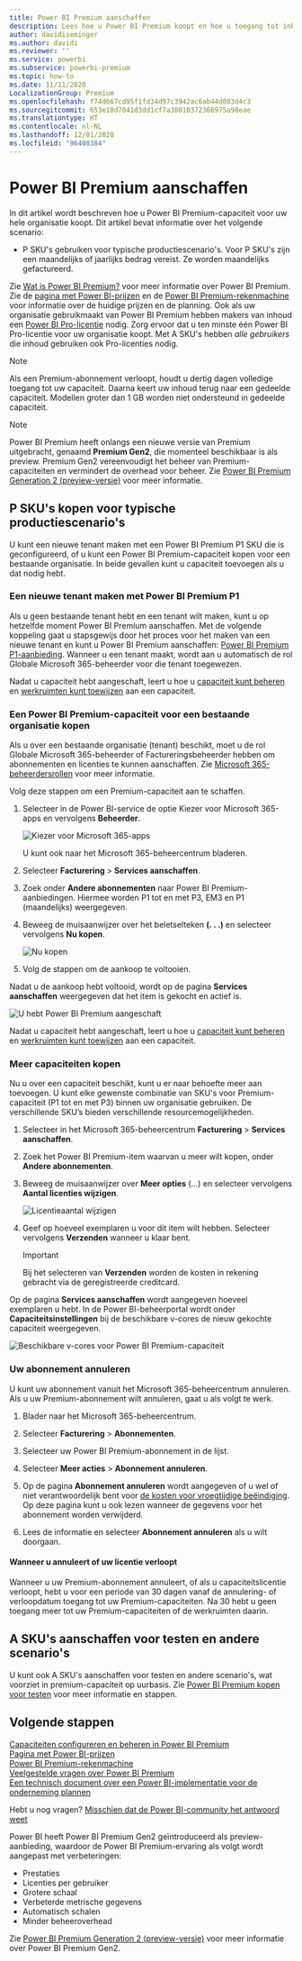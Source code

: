```yaml
---
title: Power BI Premium aanschaffen
description: Lees hoe u Power BI Premium koopt en hoe u toegang tot inhoud voor uw hele organisatie inschakelt.
author: davidiseminger
ms.author: davidi
ms.reviewer: ''
ms.service: powerbi
ms.subservice: powerbi-premium
ms.topic: how-to
ms.date: 11/11/2020
LocalizationGroup: Premium
ms.openlocfilehash: f74d667cd95f1fd34d97c3942ac6ab44d083d4c3
ms.sourcegitcommit: 653e18d7041d3dd1cf7a38010372366975a98eae
ms.translationtype: HT
ms.contentlocale: nl-NL
ms.lasthandoff: 12/01/2020
ms.locfileid: "96408384"
---
```

# <a name="how-to-purchase-power-bi-premium"></a>Power BI Premium aanschaffen

In dit artikel wordt beschreven hoe u Power BI Premium-capaciteit voor uw hele organisatie koopt. Dit artikel bevat informatie over het volgende scenario:

- P SKU's gebruiken voor typische productiescenario's. Voor P SKU's zijn een maandelijks of jaarlijks bedrag vereist. Ze worden maandelijks gefactureerd.

Zie [Wat is Power BI Premium?](service-premium-what-is.md) voor meer informatie over Power BI Premium. Zie de [pagina met Power BI-prijzen](https://powerbi.microsoft.com/pricing/) en de [Power BI Premium-rekenmachine](https://powerbi.microsoft.com/calculator/) voor informatie over de huidige prijzen en de planning. Ook als uw organisatie gebruikmaakt van Power BI Premium hebben makers van inhoud een [Power BI Pro-licentie](service-admin-purchasing-power-bi-pro.md) nodig. Zorg ervoor dat u ten minste één Power BI Pro-licentie voor uw organisatie koopt. Met A SKU's hebben _alle gebruikers_ die inhoud gebruiken ook Pro-licenties nodig.

> [!NOTE]
> Als een Premium-abonnement verloopt, houdt u dertig dagen volledige toegang tot uw capaciteit. Daarna keert uw inhoud terug naar een gedeelde capaciteit. Modellen groter dan 1 GB worden niet ondersteund in gedeelde capaciteit.

> [!NOTE]
> Power BI Premium heeft onlangs een nieuwe versie van Premium uitgebracht, genaamd **Premium Gen2**, die momenteel beschikbaar is als preview. Premium Gen2 vereenvoudigt het beheer van Premium-capaciteiten en vermindert de overhead voor beheer. Zie [Power BI Premium Generation 2 (preview-versie)](service-premium-what-is.md#power-bi-premium-generation-2-preview) voor meer informatie.

## <a name="purchase-p-skus-for-typical-production-scenarios"></a>P SKU's kopen voor typische productiescenario's

U kunt een nieuwe tenant maken met een Power BI Premium P1 SKU die is geconfigureerd, of u kunt een Power BI Premium-capaciteit kopen voor een bestaande organisatie. In beide gevallen kunt u capaciteit toevoegen als u dat nodig hebt.

### <a name="create-a-new-tenant-with-power-bi-premium-p1"></a>Een nieuwe tenant maken met Power BI Premium P1

Als u geen bestaande tenant hebt en een tenant wilt maken, kunt u op hetzelfde moment Power BI Premium aanschaffen. Met de volgende koppeling gaat u stapsgewijs door het proces voor het maken van een nieuwe tenant en kunt u Power BI Premium aanschaffen: [Power BI Premium P1-aanbieding](https://signup.microsoft.com/Signup?OfferId=b3ec5615-cc11-48de-967d-8d79f7cb0af1). Wanneer u een tenant maakt, wordt aan u automatisch de rol Globale Microsoft 365-beheerder voor die tenant toegewezen.

Nadat u capaciteit hebt aangeschaft, leert u hoe u [capaciteit kunt beheren](service-admin-premium-manage.md#manage-capacity) en [werkruimten kunt toewijzen](service-admin-premium-manage.md#assign-a-workspace-to-a-capacity) aan een capaciteit.

### <a name="purchase-a-power-bi-premium-capacity-for-an-existing-organization"></a>Een Power BI Premium-capaciteit voor een bestaande organisatie kopen

Als u over een bestaande organisatie (tenant) beschikt, moet u de rol Globale Microsoft 365-beheerder of Factureringsbeheerder hebben om abonnementen en licenties te kunnen aanschaffen. Zie [Microsoft 365-beheerdersrollen](https://support.office.com/article/About-Office-365-admin-roles-da585eea-f576-4f55-a1e0-87090b6aaa9d) voor meer informatie.

Volg deze stappen om een Premium-capaciteit aan te schaffen.

1. Selecteer in de Power BI-service de optie Kiezer voor Microsoft 365-apps en vervolgens **Beheerder**.

    ![Kiezer voor Microsoft 365-apps](media/service-admin-premium-purchase/o365-app-picker.png)

    U kunt ook naar het Microsoft 365-beheercentrum bladeren.

1. Selecteer **Facturering** > **Services aanschaffen**.

1. Zoek onder **Andere abonnementen** naar Power BI Premium-aanbiedingen. Hiermee worden P1 tot en met P3, EM3 en P1 (maandelijks) weergegeven.

1. Beweeg de muisaanwijzer over het beletselteken **(. . .)** en selecteer vervolgens **Nu kopen**.

    ![Nu kopen](media/service-admin-premium-purchase/premium-purchase.png)

1. Volg de stappen om de aankoop te voltooien.

Nadat u de aankoop hebt voltooid, wordt op de pagina **Services aanschaffen** weergegeven dat het item is gekocht en actief is.

![U hebt Power BI Premium aangeschaft](media/service-admin-premium-purchase/premium-purchased.png)

Nadat u capaciteit hebt aangeschaft, leert u hoe u [capaciteit kunt beheren](service-admin-premium-manage.md#manage-capacity) en [werkruimten kunt toewijzen](service-admin-premium-manage.md#assign-a-workspace-to-a-capacity) aan een capaciteit.

### <a name="purchase-additional-capacities"></a>Meer capaciteiten kopen

Nu u over een capaciteit beschikt, kunt u er naar behoefte meer aan toevoegen. U kunt elke gewenste combinatie van SKU's voor Premium-capaciteit (P1 tot en met P3) binnen uw organisatie gebruiken. De verschillende SKU’s bieden verschillende resourcemogelijkheden.

1. Selecteer in het Microsoft 365-beheercentrum **Facturering** > **Services aanschaffen**.

1. Zoek het Power BI Premium-item waarvan u meer wilt kopen, onder **Andere abonnementen**.

1. Beweeg de muisaanwijzer over **Meer opties** (...) en selecteer vervolgens **Aantal licenties wijzigen**.

    ![Licentieaantal wijzigen](media/service-admin-premium-purchase/premium-purchase-more.png)

1. Geef op hoeveel exemplaren u voor dit item wilt hebben. Selecteer vervolgens **Verzenden** wanneer u klaar bent.

   > [!IMPORTANT]
   > Bij het selecteren van **Verzenden** worden de kosten in rekening gebracht via de geregistreerde creditcard.

Op de pagina **Services aanschaffen** wordt aangegeven hoeveel exemplaren u hebt. In de Power BI-beheerportal wordt onder **Capaciteitsinstellingen** bij de beschikbare v-cores de nieuw gekochte capaciteit weergegeven.

![Beschikbare v-cores voor Power BI Premium-capaciteit](media/service-admin-premium-purchase/premium-capacities.png)

### <a name="cancel-your-subscription"></a>Uw abonnement annuleren

U kunt uw abonnement vanuit het Microsoft 365-beheercentrum annuleren. Als u uw Premium-abonnement wilt annuleren, gaat u als volgt te werk.

1. Blader naar het Microsoft 365-beheercentrum.

1. Selecteer **Facturering** > **Abonnementen**.

1. Selecteer uw Power BI Premium-abonnement in de lijst.

1. Selecteer **Meer acties** > **Abonnement annuleren**.

1. Op de pagina **Abonnement annuleren** wordt aangegeven of u wel of niet verantwoordelijk bent voor [de kosten voor vroegtijdige beëindiging](https://support.office.com/article/early-termination-fees-6487d4de-401a-466f-8bc3-c0beb5cc40d3). Op deze pagina kunt u ook lezen wanneer de gegevens voor het abonnement worden verwijderd.

1. Lees de informatie en selecteer **Abonnement annuleren** als u wilt doorgaan.

#### <a name="when-canceling-or-your-license-expires"></a>Wanneer u annuleert of uw licentie verloopt

Wanneer u uw Premium-abonnement annuleert, of als u capaciteitslicentie verloopt, hebt u voor een periode van 30 dagen vanaf de annulering- of verloopdatum toegang tot uw Premium-capaciteiten. Na 30 hebt u geen toegang meer tot uw Premium-capaciteiten of de werkruimten daarin.

## <a name="purchase-a-skus-for-testing-and-other-scenarios"></a>A SKU's aanschaffen voor testen en andere scenario's

U kunt ook A SKU's aanschaffen voor testen en andere scenario's, wat voorziet in premium-capaciteit op uurbasis. Zie [Power BI Premium kopen voor testen](service-admin-premium-testing.md) voor meer informatie en stappen.

## <a name="next-steps"></a>Volgende stappen

[Capaciteiten configureren en beheren in Power BI Premium](service-admin-premium-manage.md)\
[Pagina met Power BI-prijzen](https://powerbi.microsoft.com/pricing/)\
[Power BI Premium-rekenmachine](https://powerbi.microsoft.com/calculator/)\
[Veelgestelde vragen over Power BI Premium](service-premium-faq.md)\
[Een technisch document over een Power BI-implementatie voor de onderneming plannen](https://aka.ms/pbienterprisedeploy)

Hebt u nog vragen? [Misschien dat de Power BI-community het antwoord weet](https://community.powerbi.com/)

Power BI heeft Power BI Premium Gen2 geïntroduceerd als preview-aanbieding, waardoor de Power BI Premium-ervaring als volgt wordt aangepast met verbeteringen:
* Prestaties
* Licenties per gebruiker
* Grotere schaal
* Verbeterde metrische gegevens
* Automatisch schalen
* Minder beheeroverhead

Zie [Power BI Premium Generation 2 (preview-versie)](service-premium-what-is.md#power-bi-premium-generation-2-preview) voor meer informatie over Power BI Premium Gen2.